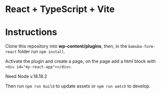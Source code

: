 # React + TypeScript + Vite

# Instructions

Clone this repository into **wp-content/plugins**, then, in the `bamuba-form-react` folder run `npm install`.

Activate the plugin and create a page, on the page add a html block with `<div id="my-react-app"></div>`.

Need Node v.18.18.2

Then run `npm run build` to update assets or `npm run watch` to develop.
